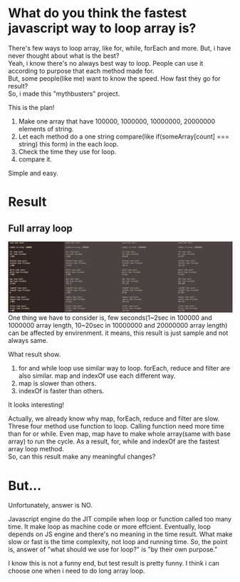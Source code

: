 # What do you think the fastest javascript way to loop array is?  

There's few ways to loop array, like for, while, forEach and more. But, i have never thought about what is the best?  
Yeah, i know there's no always best way to loop. People can use it according to purpose that each method made for.  
But, some people(like me) want to know the speed. How fast they go for result?  
So, i made this "mythbusters" project.  

This is the plan!  

1. Make one array that have 100000, 1000000, 10000000, 20000000 elements of string.
2. Let each method do a one string compare(like if(someArray[count] === string) this form) in the each loop.
3. Check the time they use for loop.
4. compare it.

Simple and easy.

# Result  

## Full array loop
<img src="./images/full_array.png">  
One thing we have to consider is, few seconds(1~2sec in 100000 and 1000000 array length, 10~20sec in 10000000 and 20000000 array length) can be affected by envirenment. it means, this result is just sample and not always same.  

What result show.  

1. for and while loop use similar way to loop. forEach, reduce and filter are also similar. map and indexOf use each different way.
2. map is slower than others.
3. indexOf is faster than others.

It looks interesting!  

Actually, we already know why map, forEach, reduce and filter are slow. Threse four method use function to loop. Calling function need more time than for or while. Even map, map have to make whole array(same with base array) to run the cycle. As a result, for, while and indexOf are the fastest array loop method.  
So, can this result make any meaningful changes?  

# But...  

Unfortunately, answer is NO.  

Javascript engine do the JIT compile when loop or function called too many time. It make loop as machine code or more effcient. Eventually, loop depends on JS engine and there's no meaning in the time result. What make slow or fast is the time complexity, not loop and running time. So, the point is, answer of "what should we use for loop?" is "by their own purpose."  

I know this is not a funny end, but test result is pretty funny. I think i can choose one when i need to do long array loop.  